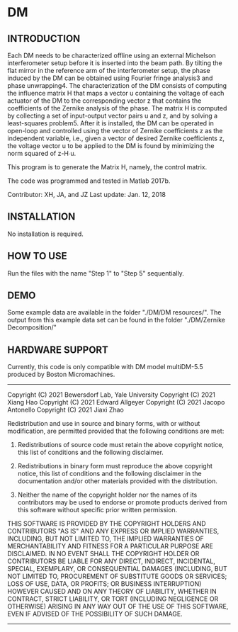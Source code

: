 # DM

INTRODUCTION
-----------------------------------------------------------
Each DM needs to be characterized offline using an external Michelson interferometer setup before it is inserted into the beam path. By tilting the flat mirror in the reference arm of the interferometer setup, the phase induced by the DM can be obtained using Fourier fringe analysis3 and phase unwrapping4. The characterization of the DM consists of computing the influence matrix H that maps a vector u containing the voltage of each actuator of the DM to the corresponding vector z that contains the coefficients of the Zernike analysis of the phase. The matrix H is computed by collecting a set of input-output vector pairs u and z, and by solving a least-squares problem5. After it is installed, the DM can be operated in open-loop and controlled using the vector of Zernike coefficients z as the independent variable, i.e., given a vector of desired Zernike coefficients z, the voltage vector u to be applied to the DM is found by minimizing the norm squared of z-H∙u.

This program is to generate the Matrix H, namely, the control matrix.

The code was programmed and tested in Matlab 2017b.

Contributor: XH, JA, and JZ Last update: Jan. 12, 2018

INSTALLATION
-----------------------------------------------------------
No installation is required.

HOW TO USE
-----------------------------------------------------------
Run the files with the name "Step 1" to "Step 5" sequentially.

DEMO
-----------------------------------------------------------
Some example data are available in the folder "./DM/DM resources/". The output from this example data set can be found in the folder "./DM/Zernike Decomposition/"

HARDWARE SUPPORT
-----------------------------------------------------------
Currently, this code is only compatible with DM model multiDM-5.5 produced by Boston Micromachines.

***********************************************************************************

Copyright (C) 2021 Bewersdorf Lab, Yale University
Copyright (C) 2021 Xiang Hao
Copyright (C) 2021 Edward Allgeyer
Copyright (C) 2021 Jacopo Antonello
Copyright (C) 2021 Jiaxi Zhao

Redistribution and use in source and binary forms, with or without
modification, are permitted provided that the following conditions
are met:

1. Redistributions of source code must retain the above copyright
   notice, this list of conditions and the following disclaimer.

2. Redistributions in binary form must reproduce the above copyright
   notice, this list of conditions and the following disclaimer in
   the documentation and/or other materials provided with the
   distribution.

3. Neither the name of the copyright holder nor the names of its
   contributors may be used to endorse or promote products derived
   from this software without specific prior written permission.

THIS SOFTWARE IS PROVIDED BY THE COPYRIGHT HOLDERS AND CONTRIBUTORS
"AS IS" AND ANY EXPRESS OR IMPLIED WARRANTIES, INCLUDING, BUT NOT
LIMITED TO, THE IMPLIED WARRANTIES OF MERCHANTABILITY AND FITNESS
FOR A PARTICULAR PURPOSE ARE DISCLAIMED. IN NO EVENT SHALL THE
COPYRIGHT HOLDER OR CONTRIBUTORS BE LIABLE FOR ANY DIRECT, INDIRECT,
INCIDENTAL, SPECIAL, EXEMPLARY, OR CONSEQUENTIAL DAMAGES (INCLUDING,
BUT NOT LIMITED TO, PROCUREMENT OF SUBSTITUTE GOODS OR SERVICES;
LOSS OF USE, DATA, OR PROFITS; OR BUSINESS INTERRUPTION) HOWEVER
CAUSED AND ON ANY THEORY OF LIABILITY, WHETHER IN CONTRACT, STRICT
LIABILITY, OR TORT (INCLUDING NEGLIGENCE OR OTHERWISE) ARISING IN
ANY WAY OUT OF THE USE OF THIS SOFTWARE, EVEN IF ADVISED OF THE
POSSIBILITY OF SUCH DAMAGE.

*********************************************************************************** 
